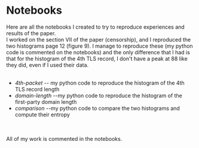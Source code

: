 # Notebooks

Here are all the notebooks I created to try to reproduce experiences and results of the paper.
<br/>
I worked on the section VII of the paper (censorship), and I reproduced the two histograms page 12 (figure 9). 
I manage to reproduce these (my python code is commented on the notebooks) and the only difference that I had is that for the histogram of the 4th TLS record, I don't have a peak at 88 like they did, even if I used their data.
<br/>
<br/>

- *4th-packet* -- my python code to reproduce the histogram of the 4th TLS record length
- *domain-length* --my python code to reproduce the histogram of the first-party domain length
- *comparison* --my python code to compare the two histograms and compute their entropy
<br/>
<br/>
All of my work is commented in the notebooks.
